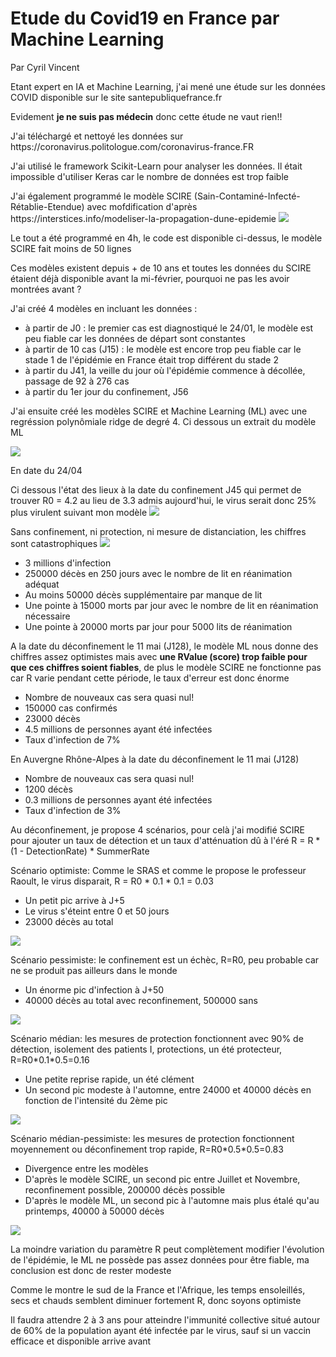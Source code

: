 <h1>Etude du Covid19 en France par Machine Learning</h1>
<p>Par Cyril Vincent</p>
<p>Etant expert en IA et Machine Learning, j'ai mené une étude sur les données COVID disponible sur le site santepubliquefrance.fr</p>
<p>Evidement <b>je ne suis pas médecin</b> donc cette étude ne vaut rien!!</p>
<p>J'ai téléchargé et nettoyé les données sur https://coronavirus.politologue.com/coronavirus-france.FR </p>
<p>J'ai utilisé le framework Scikit-Learn pour analyser les données. Il était impossible d'utiliser Keras car le nombre de données est trop faible</p>
<p>J'ai également programmé le modèle SCIRE (Sain-Contaminé-Infecté-Rétablie-Etendue) avec mofdification d'après https://interstices.info/modeliser-la-propagation-dune-epidemie
<img src="data/scir.png">
<p>Le tout a été programmé en 4h, le code est disponible ci-dessus, le modèle SCIRE fait moins de 50 lignes</p>
<p>Ces modèles existent depuis + de 10 ans et toutes les données du SCIRE étaient déjà disponible avant la mi-février, pourquoi ne pas les avoir montrées avant ?</p>
<p>J'ai créé 4 modèles en incluant les données :
    <ul>
        <li>à partir de J0 : le premier cas est diagnostiqué le 24/01, le modèle est peu fiable car les données de départ sont constantes</li>
        <li>à partir de 10 cas (J15) : le modèle est encore trop peu fiable car le stade 1 de l'épidémie en France était trop différent du stade 2</li>
        <li>à partir du J41, la veille du jour où l'épidémie commence à décollée, passage de 92 à 276 cas</li>
        <li>à partir du 1er jour du confinement, J56</li>
    </ul>
<p>J'ai ensuite créé les modèles SCIRE et Machine Learning (ML) avec une regréssion polynômiale ridge de degré 4. Ci dessous un extrait du modèle ML</p>
<img src="data/figure.png"/>
<p>En date du 24/04</p>
<p>Ci dessous l'état des lieux à la date du confinement J45 qui permet de trouver R0 = 4.2 au lieu de 3.3 admis aujourd'hui, le virus serait donc 25% plus virulent suivant mon modèle
<img src="data/figure45.png">
<p>Sans confinement, ni protection, ni mesure de distanciation, les chiffres sont catastrophiques
<img src="data/figure250.png">
<ul>
    <li>3 millions d'infection</li>
    <li>250000 décès en 250 jours avec le nombre de lit en réanimation adéquat</li>
    <li>Au moins 50000 décès supplémentaire par manque de lit</li>
    <li>Une pointe à 15000 morts par jour avec le nombre de lit en réanimation nécessaire</li>
    <li>Une pointe à 20000 morts par jour pour 5000 lits de réanimation</li>
</ul>

<p>A la date du déconfinement le 11 mai (J128), le modèle ML nous donne des chiffres assez optimistes mais avec <b>une RValue (score) trop faible pour que ces chiffres soient fiables</b>, de plus le modèle SCIRE ne fonctionne pas car R varie pendant cette période, le taux d'erreur est donc énorme</p>
<ul>
    <li>Nombre de nouveaux cas sera quasi nul!</li>
    <li>150000 cas confirmés</li>
    <li>23000 décès</li>
    <li>4.5 millions de personnes ayant été infectées</li>
    <li>Taux d'infection de 7%</li>
</ul>
<p>En Auvergne Rhône-Alpes à la date du déconfinement le 11 mai (J128)
<ul>
    <li>Nombre de nouveaux cas sera quasi nul!</li>
    <li>1200 décès</li>
    <li>0.3 millions de personnes ayant été infectées</li>
    <li>Taux d'infection de 3%</li>
</ul>
<p>Au déconfinement, je propose 4 scénarios, pour celà j'ai modifié SCIRE pour ajouter un taux de détection et un taux d'atténuation dû à l'éré R = R * (1 - DetectionRate) * SummerRate
<p>Scénario optimiste: Comme le SRAS et comme le propose le professeur Raoult, le virus disparait, R = R0 * 0.1 * 0.1 = 0.03
    <ul>
        <li>Un petit pic arrive à J+5</li>
        <li>Le virus s'éteint entre 0 et 50 jours</li>
        <li>23000 décès au total</li>
    </ul>
    <img src="data/figured1.png">
<p>Scénario pessimiste: le confinement est un échèc, R=R0, peu probable car ne se produit pas ailleurs dans le monde
    <ul>
        <li>Un énorme pic d'infection à J+50</li>
        <li>40000 décès au total avec reconfinement, 500000 sans</li>
    </ul>
    <img src="data/figured2.png">
<p>Scénario médian: les mesures de protection fonctionnent avec 90% de détection, isolement des patients I, protections, un été protecteur, R=R0*0.1*0.5=0.16
    <ul>
        <li>Une petite reprise rapide, un été clément</li>
        <li>Un second pic modeste à l'automne, entre 24000 et 40000 décès en fonction de l'intensité du 2ème pic</li>
    </ul>
    <img src="data/figured3.png">
<p>Scénario médian-pessimiste: les mesures de protection fonctionnent moyennement ou déconfinement trop rapide, R=R0*0.5*0.5=0.83
    <ul>
        <li>Divergence entre les modèles</li>
        <li>D'après le modèle SCIRE, un second pic entre Juillet et Novembre, reconfinement possible, 200000 décès possible</li>
        <li>D'après le modèle ML, un second pic à l'automne mais plus étalé qu'au printemps, 40000 à 50000 décès</li>
    </ul>
    <img src="data/figured4.png">
<p>La moindre variation du paramètre R peut complètement modifier l'évolution de l'épidémie, le ML ne possède pas assez données pour être fiable, ma conclusion est donc de rester modeste</p>
<p>Comme le montre le sud de la France et l'Afrique, les temps ensoleillés, secs et chauds semblent diminuer fortement R, donc soyons optimiste</p>

Il faudra attendre 2 à 3 ans pour atteindre l'immunité collective situé autour de 60% de la population ayant été infectée par le virus, sauf si un vaccin efficace et disponible arrive avant

    


